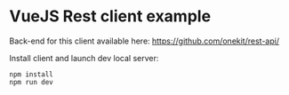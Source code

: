 
# VueJS Rest client example

Back-end for this client available here: https://github.com/onekit/rest-api/

Install client and launch dev local server:

    npm install
    npm run dev
  
